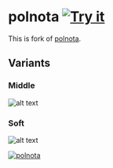 # polnota [![Try it](https://img.shields.io/badge/try%20it-online-blue)](https://vscode.dev/editor/theme/sobolevn.polnota)

This is fork of [polnota](https://github.com/alexeev-prog/polnota).

## Variants

### Middle
![alt text](https://raw.githubusercontent.com/alexeev-prog/polnota/master/assets/middle-bg.png)

### Soft
![alt text](https://raw.githubusercontent.com/alexeev-prog/polnota/master/assets/soft-bg.png)

[![polnota](https://raw.githubusercontent.com/alexeev-prog/polnota/master/assets/minimal.png)](https://github.com/alexeev-prog/polnota/blob/master/ABOUT.md)
